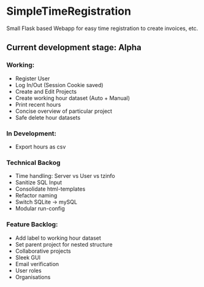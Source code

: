 # SimpleTimeRegistration
Small Flask based Webapp for easy time registration to create invoices, etc.

## Current development stage: Alpha

### Working:
* Register User
* Log In/Out (Session Cookie saved)
* Create and Edit Projects
* Create working hour dataset (Auto + Manual)
* Print recent hours
* Concise overview of particular project
* Safe delete hour datasets

### In Development:
* Export hours as csv

### Technical Backog
* Time handling: Server vs User vs tzinfo
* Sanitize SQL Input
* Consolidate html-templates
* Refactor naming
* Switch SQLite -> mySQL
* Modular run-config

### Feature Backlog:
* Add label to working hour dataset
* Set parent project for nested structure
* Collaborative projects
* Sleek GUI
* Email verification
* User roles
* Organisations
